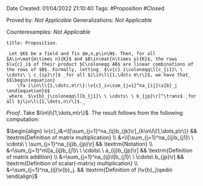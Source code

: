 <br />
<br />

Date Created: 01/04/2022 21:10:40
Tags: #Proposition #Closed

Proved by: _Not Applicable_
Generalizations: _Not Applicable_

Counterexamples: _Not Applicable_

``` ad-Proposition
title: Proposition.

_Let $K$ be a field and fix $m,n,p\in\N$. Then, for all $A\in\mat{m\times n}{K}$ and $B\in\mat{n\times p}{K}$, the rows $\v{c}_i$ of their product $C\coloneqq AB$ are linear combinations of the rows of $B$. Formally, letting_ $\v{c}_i\coloneqq\l[c_{i1}\ \ \cdots\ \ c_{ip}\r]$ _for all $i\in\l\{1,\dots m\r\}$, we have that_
$$\begin{equation}
    \fa i\in\l\{1,\dots,m\r\}:\v{c}_i=\sum_{j=1}^na_{ij}\v{b}_j
\end{equation}$$
_where_ $\v{b}_j\coloneqq\l[b_{j1}\ \ \cdots\ \ b_{jp}\r]^\trans$ _for all $j\in\l\{1,\dots,n\r\}$._

```

_Proof_. Take $i\in\l\{1,\dots,m\r\}$. The result follows from the following computation:

$\begin{align}
    \v{c}_i&=\l[\sum_{j=1}^na_{ij}b_{jk}\r]_{k\in\l\{1,\dots,p\r\}} && \textrm{Definition of matrix multiplication} \\
    &=\l[\sum_{j=1}^na_{ij}b_{j1}\ \ \cdots\ \ \sum_{j=1}^na_{ij}b_{jp}\r] && \textrm{Notation} \\
    &=\sum_{j=1}^n\l[a_{ij}b_{j1}\ \ \cdots\ \ a_{ij}b_{jp}\r] && \textrm{Definition of matrix addition} \\
    &=\sum_{j=1}^na_{ij}\l[b_{j1}\ \ \cdots\ b_{jp}\r] && \textrm{Definition of scalar(-matrix) multiplication} \\
    &=\sum_{j=1}^na_{ij}\v{b}_j. && \textrm{Definition of }\v{b}_j\qedin   
\end{align}$
